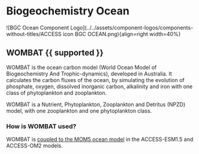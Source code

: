 # <div class="highlight-bg"> Biogeochemistry Ocean </div>

<!-- {% include "call_contribute.md" %} -->

![BGC Ocean Component Logo](../../assets/component-logos/components-without-titles/ACCESS icon BGC OCEAN.png){align=right width=40%}

## <div class="center-icons"> WOMBAT {{ supported }} </div>
WOMBAT is the ocean carbon model (World Ocean Model of Biogeochemistry And Trophic-dynamics), developed in Australia. It calculates the carbon fluxes of the ocean, by simulating the evolution of phosphate, oxygen, dissolved inorganic carbon, alkalinity and iron with one class of phytoplankton and zooplankton.

WOMBAT is a Nutrient, Phytoplankton, Zooplankton and Detritus (NPZD) model, with one zooplankton and one phytoplankton class.

### How is WOMBAT used?

WOMBAT is [coupled to the MOM5 ocean model][MOM5-WOMBAT-code] in the ACCESS-ESM1.5 and ACCESS-OM2 models.

[MOM5-WOMBAT-code]: https://github.com/COSIMA/ACCESS-ESM1.5-MOM5
